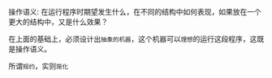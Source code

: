 操作语义: 在运行程序时期望发生什么，在不同的结构中如何表现，如果放在一个更大的结构中，又是什么效果？

在上面的基础上，必须设计出`抽象的机器`，这个机器可以`理想`的运行这段程序，这既是操作语义。

所谓`规约`，实则`简化`


